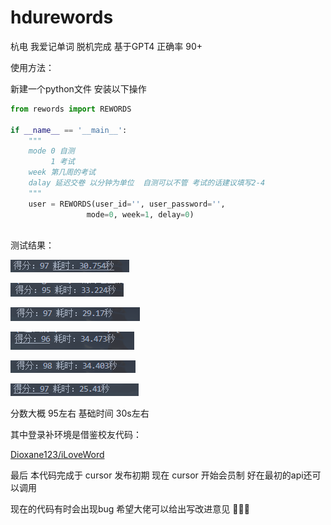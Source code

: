 # hdurewords
杭电 我爱记单词 脱机完成 基于GPT4 正确率 90+ 

使用方法：

新建一个python文件 安装以下操作 

```python
from rewords import REWORDS

if __name__ == '__main__':
    """
    mode 0 自测 
    	 1 考试
    week 第几周的考试
    dalay 延迟交卷 以分钟为单位  自测可以不管 考试的话建议填写2-4
    """
    user = REWORDS(user_id='', user_password='',
                 mode=0, week=1, delay=0)
    
```

测试结果：

![1](./img/1.png) 

![2](./img/2.png) 

![3](./img/3.png) 

![4](./img/4.png) 

![5](./img/5.png) 

![6](./img/6.png) 

分数大概 95左右 基础时间 30s左右

其中登录补环境是借鉴校友代码：

[Dioxane123/iLoveWord]( https://github.com/Dioxane123/iLoveWord)


最后 本代码完成于 cursor 发布初期 现在 cursor 开始会员制 好在最初的api还可以调用

现在的代码有时会出现bug 希望大佬可以给出写改进意见 🤗🤗🤗
